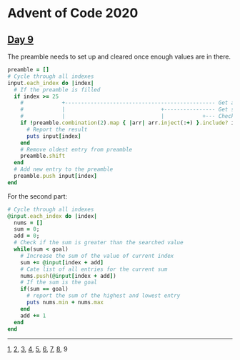 # Advent of Code 2020

## [Day 9](http://adventofcode.com/2020/day/9)

The preamble needs to set up and cleared once enough values are in there.

```ruby
preamble = []
# Cycle through all indexes
input.each_index do |index|
  # If the preamble is filled
  if index >= 25
    #            +----------------------------------------------- Get all combinations
    #            |                              +---------------- Get sum of the combination
    #            |                              |            +--- Check if the sum matches the next entry
    if !preamble.combination(2).map { |arr| arr.inject(:+) }.include? input[index]
      # Report the result
      puts input[index]
    end
    # Remove oldest entry from preamble
    preamble.shift
  end
  # Add new entry to the preamble
  preamble.push input[index]
end
```

For the second part:

```ruby
# Cycle through all indexes
@input.each_index do |index|
  nums = []
  sum = 0;
  add = 0;
  # Check if the sum is greater than the searched value
  while(sum < goal)
    # Increase the sum of the value of current index
    sum += @input[index + add]
    # Cate list of all entries for the current sum
    nums.push(@input[index + add])
    # If the sum is the goal
    if(sum == goal)
      # report the sum of the highest and lowest entry
      puts nums.min + nums.max
    end
    add += 1
  end
end
```

- - -
[1](day01.md), [2](day02.md), [3](day03.md), [4](day04.md), [5](day05.md), [6](day06.md), [7](day07.md), [8](day08.md), 9
